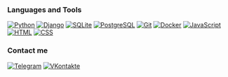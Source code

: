 ### Languages and Tools
[![Python](https://img.shields.io/badge/Python-30363d?style=flat-square&logo=Python&logoColor=3b77a8)](https://www.python.org/)
[![Django](https://img.shields.io/badge/Django-30363d?style=flat-square&logo=Django&logoColor=2ba977)](https://www.djangoproject.com/)
[![SQLite](https://img.shields.io/badge/SQLite-30363d?style=flat-square&logo=SQLite&logoColor=00758f)](https://sqlite.org/index.html)
[![PostgreSQL](https://img.shields.io/badge/PostgreSQL-30363d?style=flat-square&logo=PostgreSQL&logoColor=336791)](https://www.postgresql.org/)
[![Git](https://img.shields.io/badge/Git-30363d?style=flat-square&logo=Git&logoColor=f05133)](https://git-scm.com/)
[![Docker](https://img.shields.io/badge/Docker-30363d?style=flat-square&logo=Docker&logoColor=2496ed)](https://www.docker.com/)
[![JavaScript](https://img.shields.io/badge/JavaScript-30363d?style=flat-square&logo=JavaScript&logoColor=f7df1e)](http://www.ecma-international.org/publications-and-standards/standards/ecma-262/)
[![HTML](https://img.shields.io/badge/HTML-30363d?style=flat-square&logo=HTML5&logoColor=e44d26)](https://html.spec.whatwg.org/multipage/)
[![CSS](https://img.shields.io/badge/CSS-30363d?style=flat-square&logo=CSS3&logoColor=2965f1)](https://www.w3.org/Style/CSS/)

### Contact me
[![Telegram](https://img.shields.io/badge/Telegram-30363d?style=flat-square&logo=Telegram&logoColor=30a8db)](https://t.me/steqaa)
[![VKontakte](https://img.shields.io/badge/VK-30363d?style=flat-square&logo=VK&logoColor=0077ff)](https://vk.com/stepan_ivanov_me)
